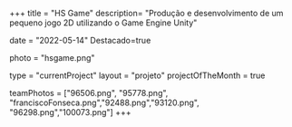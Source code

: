 +++
title = "HS Game"
description= "Produção e desenvolvimento de um pequeno jogo 2D utilizando o Game Engine Unity" 

date = "2022-05-14" 
Destacado=true 

photo = "hsgame.png" 

type = "currentProject" 
layout = "projeto" 
projectOfTheMonth = true

teamPhotos = ["96506.png", "95778.png", "franciscoFonseca.png","92488.png","93120.png", "96298.png","100073.png"] 
+++
